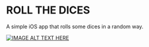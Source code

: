 # ROLL THE DICES

A simple iOS app that rolls some dices in a random way.

[![IMAGE ALT TEXT HERE](https://img.youtube.com/vi/vQImLgVqBIc/0.jpg)](https://www.youtube.com/watch?v=vQImLgVqBIc)
